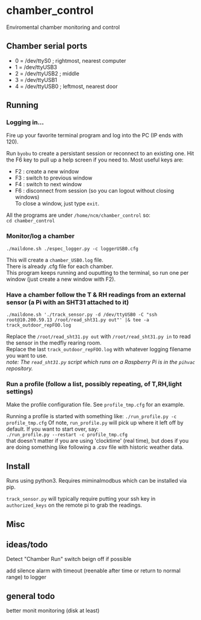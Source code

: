 # chamber_control
Enviromental chamber monitoring and control

## Chamber serial ports

* 0 = /dev/ttyS0   ; rightmost, nearest computer
* 1 = /dev/ttyUSB3
* 2 = /dev/ttyUSB2 ; middle
* 3 = /dev/ttyUSB1
* 4 = /dev/ttyUSB0 ; leftmost, nearest door


## Running

### Logging in...
Fire up your favorite terminal program and log into the PC (IP ends with 120).  

Run `byobu` to create a persistant session or reconnect to an existing one.  Hit the F6 key to pull up a help screen if you need to.  Most useful keys are:
- F2 : create a new window
- F3 : switch to previous window
- F4 : switch to next window
- F6 : disconnect from session (so you can logout without closing windows)  
To close a window, just type `exit`.

All the programs are under `/home/ncm/chamber_control` so:  
`cd chamber_control`

### Monitor/log a chamber
```
./maildone.sh ./espec_logger.py -c loggerUSB0.cfg 
```
This will create a `chamber_USB0.log` file.  
There is already .cfg file for each chamber.  
This program keeps running and ouputting to the terminal, so run one per window (just create a new window with F2).

### Have a chamber follow the T & RH readings from an external sensor (a Pi with an SHT31 attached to it)
```
./maildone.sh './track_sensor.py -d /dev/ttyUSB0 -C "ssh root@10.200.59.13 /root/read_sht31.py out"' |& tee -a track_outdoor_repFOO.log
```
Replace the `/root/read_sht31.py out` with `/root/read_sht31.py in` to read the sensor in the medfly rearing room.  
Replace the last `track_outdoor_repFOO.log` with whatever logging filename you want to use.  
*note: The `read_sht31.py` script which runs on a Raspberry Pi is in the `pihvac` repository.*

### Run a profile (follow a list, possibly repeating, of T,RH,light settings)
Make the profile configuration file.  See `profile_tmp.cfg` for an example.

Running a profile is started with something like:
```./run_profile.py -c profile_tmp.cfg```
Of note, `run_profile.py` will pick up where it left off by default.  If you want to start over, say:  
`./run_profile.py --restart -c profile_tmp.cfg`  
that doesn't matter if you are using 'clocktime' (real time), but does if you are doing something like following a .csv file with historic weather data.


## Install

Runs using python3.  Requires miminalmodbus which can be installed via pip.


`track_sensor.py` will typically require putting your ssh key in `authorized_keys` on the remote pi to grab the readings.




## Misc

## ideas/todo
Detect "Chamber Run" switch beign off if possible

add silence alarm with timeout (reenable after time or return to normal range) to logger

## general todo
better monit monitoring (disk at least)
